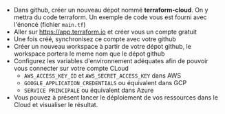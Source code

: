 - Dans github, créer un nouveau dépot nommé **terraform-cloud**. On y mettra du code terraform. Un exemple de code vous est fourni avec l'énoncé (fichier `main.tf`)
- Aller sur https://app.terraform.io et créer vous un compte gratuit
- Une fois créé, synchronisez ce compte avec votre github
- Créer un nouveau workspace à partir de votre dépot github, le workspace portera le meme nom que le dépot github
- Configurez les variables d'environnement adéquates afin de pouvoir vous connecter sur votre compte CLoud
  - `AWS_ACCESS_KEY_ID` et `AWS_SECRET_ACCESS_KEY` dans AWS
  - `GOOGLE_APPLICATION_CREDENTIALS` ou équivalent dans GCP
  - `SERVICE PRINCIPALE` ou équivalent dans Azure
- Vous pouvez à présent lancer le déploiement de vos ressources dans le Cloud et visualiser le résultat.

